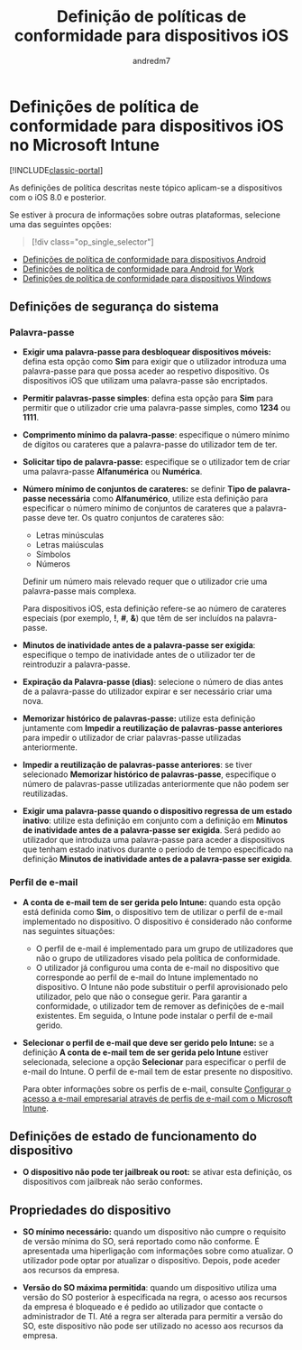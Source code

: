 ﻿---
title: Definição de políticas de conformidade para dispositivos iOS
description: Este tópico descreve as regras e definições que pode configurar numa política de conformidade para dispositivos iOS.
keywords: ''
author: andredm7
ms.author: andredm
manager: dougeby
ms.date: 12/15/2016
ms.topic: article
ms.prod: ''
ms.service: microsoft-intune
ms.technology: ''
ms.assetid: 4a59d24f-ed58-49b1-b874-b2d4aea3ec76
ROBOTS: NOINDEX,NOFOLLOW
ms.reviewer: chrisgre
ms.suite: ems
ms.custom: intune-classic
ms.openlocfilehash: 7973dd757c69bc0a63f1ff5d24973acb6086d8a4
ms.sourcegitcommit: df60d03a0ed54964e91879f56c4ef0a7507c17d4
ms.translationtype: HT
ms.contentlocale: pt-PT
ms.lasthandoff: 03/22/2018
---
# <a name="compliance-policy-settings-for-ios-devices-in-microsoft-intune"></a>Definições de política de conformidade para dispositivos iOS no Microsoft Intune

[!INCLUDE[classic-portal](../includes/classic-portal.md)]

As definições de política descritas neste tópico aplicam-se a dispositivos com o iOS 8.0 e posterior.

Se estiver à procura de informações sobre outras plataformas, selecione uma das seguintes opções:
> [!div class="op_single_selector"]
- [Definições de política de conformidade para dispositivos Android](android-compliance-policy-settings-in-microsoft-intune.md)
- [Definições de política de conformidade para Android for Work](afw-compliance-policy-settings-in-microsoft-intune.md)
- [Definições de política de conformidade para dispositivos Windows](windows-compliance-policy-settings-in-microsoft-intune.md)

## <a name="system-security-settings"></a>Definições de segurança do sistema
### <a name="password"></a>Palavra-passe
- **Exigir uma palavra-passe para desbloquear dispositivos móveis:** defina esta opção como **Sim** para exigir que o utilizador introduza uma palavra-passe para que possa aceder ao respetivo dispositivo. Os dispositivos iOS que utilizam uma palavra-passe são encriptados.

- **Permitir palavras-passe simples**: defina esta opção para **Sim** para permitir que o utilizador crie uma palavra-passe simples, como **1234** ou **1111**.

-  **Comprimento mínimo da palavra-passe**: especifique o número mínimo de dígitos ou carateres que a palavra-passe do utilizador tem de ter.

- **Solicitar tipo de palavra-passe:** especifique se o utilizador tem de criar uma palavra-passe **Alfanumérica** ou **Numérica**.

- **Número mínimo de conjuntos de carateres:** se definir **Tipo de palavra-passe necessária** como **Alfanumérico**, utilize esta definição para especificar o número mínimo de conjuntos de carateres que a palavra-passe deve ter. Os quatro conjuntos de carateres são:
  -   Letras minúsculas
  -   Letras maiúsculas
  -   Símbolos
  -   Números

  Definir um número mais relevado requer que o utilizador crie uma palavra-passe mais complexa.

  Para dispositivos iOS, esta definição refere-se ao número de carateres especiais (por exemplo, **!**, **#**, **&amp;**) que têm de ser incluídos na palavra-passe.

- **Minutos de inatividade antes de a palavra-passe ser exigida**: especifique o tempo de inatividade antes de o utilizador ter de reintroduzir a palavra-passe.

- **Expiração da Palavra-passe (dias)**: selecione o número de dias antes de a palavra-passe do utilizador expirar e ser necessário criar uma nova.

- **Memorizar histórico de palavras-passe:** utilize esta definição juntamente com **Impedir a reutilização de palavras-passe anteriores** para impedir o utilizador de criar palavras-passe utilizadas anteriormente.

- **Impedir a reutilização de palavras-passe anteriores**: se tiver selecionado **Memorizar histórico de palavras-passe**, especifique o número de palavras-passe utilizadas anteriormente que não podem ser reutilizadas.

- **Exigir uma palavra-passe quando o dispositivo regressa de um estado inativo**: utilize esta definição em conjunto com a definição em **Minutos de inatividade antes de a palavra-passe ser exigida**. Será pedido ao utilizador que introduza uma palavra-passe para aceder a dispositivos que tenham estado inativos durante o período de tempo especificado na definição **Minutos de inatividade antes de a palavra-passe ser exigida**.

### <a name="email-profile"></a>Perfil de e-mail
- **A conta de e-mail tem de ser gerida pelo Intune:** quando esta opção está definida como **Sim**, o dispositivo tem de utilizar o perfil de e-mail implementado no dispositivo. O dispositivo é considerado não conforme nas seguintes situações:
  - O perfil de e-mail é implementado para um grupo de utilizadores que não o grupo de utilizadores visado pela política de conformidade.
  - O utilizador já configurou uma conta de e-mail no dispositivo que corresponde ao perfil de e-mail do Intune implementado no dispositivo. O Intune não pode substituir o perfil aprovisionado pelo utilizador, pelo que não o consegue gerir. Para garantir a conformidade, o utilizador tem de remover as definições de e-mail existentes. Em seguida, o Intune pode instalar o perfil de e-mail gerido.

- **Selecionar o perfil de e-mail que deve ser gerido pelo Intune:** se a definição **A conta de e-mail tem de ser gerida pelo Intune** estiver selecionada, selecione a opção **Selecionar** para especificar o perfil de e-mail do Intune. O perfil de e-mail tem de estar presente no dispositivo.

     Para obter informações sobre os perfis de e-mail, consulte [Configurar o acesso a e-mail empresarial através de perfis de e-mail com o Microsoft Intune](configure-access-to-corporate-email-using-email-profiles-with-microsoft-intune.md).

## <a name="device-health-settings"></a>Definições de estado de funcionamento do dispositivo

- **O dispositivo não pode ter jailbreak ou root:** se ativar esta definição, os dispositivos com jailbreak não serão conformes.

##  <a name="device-properties"></a>Propriedades do dispositivo
- **SO mínimo necessário:** quando um dispositivo não cumpre o requisito de versão mínima do SO, será reportado como não conforme.
É apresentada uma hiperligação com informações sobre como atualizar. O utilizador pode optar por atualizar o dispositivo. Depois, pode aceder aos recursos da empresa.

- **Versão do SO máxima permitida**: quando um dispositivo utiliza uma versão do SO posterior à especificada na regra, o acesso aos recursos da empresa é bloqueado e é pedido ao utilizador que contacte o administrador de TI. Até a regra ser alterada para permitir a versão do SO, este dispositivo não pode ser utilizado no acesso aos recursos da empresa.
